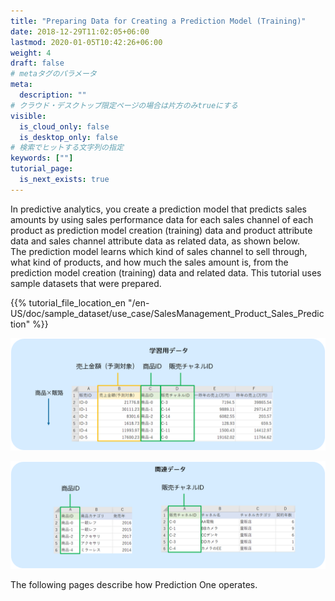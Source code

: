 ```yaml
---
title: "Preparing Data for Creating a Prediction Model (Training)"
date: 2018-12-29T11:02:05+06:00
lastmod: 2020-01-05T10:42:26+06:00
weight: 4
draft: false
# metaタグのパラメータ
meta:
  description: ""
# クラウド・デスクトップ限定ページの場合は片方のみtrueにする
visible:
  is_cloud_only: false
  is_desktop_only: false
# 検索でヒットする文字列の指定
keywords: [""]
tutorial_page:
  is_next_exists: true
---
```


In predictive analytics, you create a prediction model that predicts sales amounts by using sales performance data for each sales channel of each product as prediction model creation (training) data and product attribute data and sales channel attribute data as related data, as shown below.<br/>
The prediction model learns which kind of sales channel to sell through, what kind of products, and how much the sales amount is, from the prediction model creation (training) data and related data.
This tutorial uses sample datasets that were prepared.

{{% tutorial_file_location_en "/en-US/doc/sample_dataset/use_case/SalesManagement_Product_Sales_Prediction" %}}

![](../img_en/t_slide4.png)

![](../img_en/t_slide5.png)

The following pages describe how Prediction One operates.
